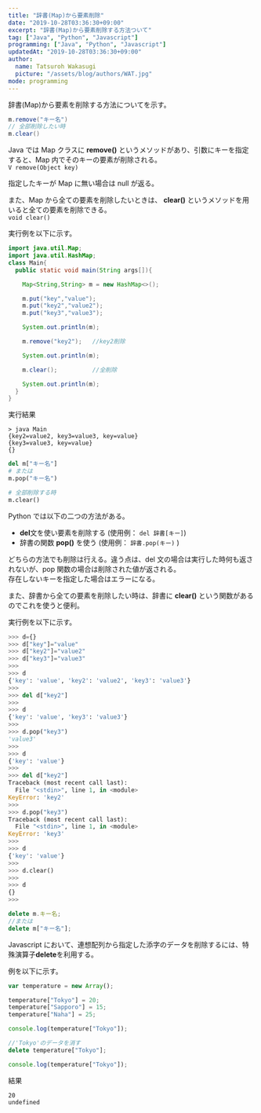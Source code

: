 ```yaml
---
title: "辞書(Map)から要素削除"
date: "2019-10-28T03:36:30+09:00"
excerpt: "辞書(Map)から要素削除する方法ついて"
tag: ["Java", "Python", "Javascript"]
programming: ["Java", "Python", "Javascript"]
updatedAt: "2019-10-28T03:36:30+09:00"
author:
  name: Tatsuroh Wakasugi
  picture: "/assets/blog/authors/WAT.jpg"
mode: programming
---
```


辞書(Map)から要素を削除する方法についてを示す。

<div class="note_content_by_programming_language" id="note_content_Java">

```java
m.remove("キー名")
// 全部削除したい時
m.clear()
```

Java では Map クラスに **remove()** というメソッドがあり、引数にキーを指定すると、Map 内でそのキーの要素が削除される。  
`V remove(Object key)`

指定したキーが Map に無い場合は null が返る。

また、Map から全ての要素を削除したいときは、 **clear()** というメソッドを用いると全ての要素を削除できる。  
`void clear()`

実行例を以下に示す。

```java
import java.util.Map;
import java.util.HashMap;
class Main{
  public static void main(String args[]){

    Map<String,String> m = new HashMap<>();

    m.put("key","value");
    m.put("key2","value2");
    m.put("key3","value3");

    System.out.println(m);

    m.remove("key2");   //key2削除

    System.out.println(m);

    m.clear();          //全削除

    System.out.println(m);
  }
}
```

実行結果

```
> java Main
{key2=value2, key3=value3, key=value}
{key3=value3, key=value}
{}
```

</div>
<div class="note_content_by_programming_language" id="note_content_Python">

```python
del m["キー名"]
# または
m.pop("キー名")

# 全部削除する時
m.clear()
```

Python では以下の二つの方法がある。

- **del**文を使い要素を削除する (使用例： `del 辞書[キー]`)
- 辞書の関数 **pop()** を使う (使用例： `辞書.pop(キー)` )

どちらの方法でも削除は行える。違う点は、del 文の場合は実行した時何も返されないが、pop 関数の場合は削除された値が返される。  
存在しないキーを指定した場合はエラーになる。

また、辞書から全ての要素を削除したい時は、辞書に **clear()** という関数があるのでこれを使うと便利。

実行例を以下に示す。

```python
>>> d={}
>>> d["key"]="value"
>>> d["key2"]="value2"
>>> d["key3"]="value3"
>>>
>>> d
{'key': 'value', 'key2': 'value2', 'key3': 'value3'}
>>>
>>> del d["key2"]
>>>
>>> d
{'key': 'value', 'key3': 'value3'}
>>>
>>> d.pop("key3")
'value3'
>>>
>>> d
{'key': 'value'}
>>>
>>> del d["key2"]
Traceback (most recent call last):
  File "<stdin>", line 1, in <module>
KeyError: 'key2'
>>>
>>> d.pop("key3")
Traceback (most recent call last):
  File "<stdin>", line 1, in <module>
KeyError: 'key3'
>>>
>>> d
{'key': 'value'}
>>>
>>> d.clear()
>>>
>>> d
{}
>>>
```

</div>
<div class="note_content_by_programming_language" id="note_content_Javascript">

```javascript
delete m.キー名;
//または
delete m["キー名"];
```

Javascript において、連想配列から指定した添字のデータを削除するには、特殊演算子**delete**を利用する。

例を以下に示す。

```javascript
var temperature = new Array();

temperature["Tokyo"] = 20;
temperature["Sapporo"] = 15;
temperature["Naha"] = 25;

console.log(temperature["Tokyo"]);

//'Tokyo'のデータを消す
delete temperature["Tokyo"];

console.log(temperature["Tokyo"]);
```

結果

```
20
undefined
```

</div>

